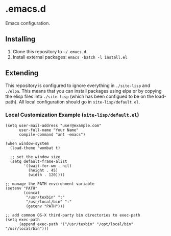 .emacs.d
========

Emacs configuration.


Installing
----------

1. Clone this repository to `~/.emacs.d`.
2. Install external packages: `emacs -batch -l install.el`

Extending
---------

This repository is configured to ignore everything in `./site-lisp` and
`./elpa`. This means that you can install packages using elpa or by copying the
elisp files into `./site-lisp` (which has been configued to be on the
load-path). All local configuration should go in `site-lisp/default.el`.

### Local Customization Example (`site-lisp/default.el`)

```elisp
(setq user-mail-address "user@example.com"
      user-full-name "Your Name"
      compile-command "ant -emacs")

(when window-system
  (load-theme 'wombat t)

  ;; set the window size
  (setq default-frame-alist
        '((wait-for-wm . nil)
          (height . 45)
          (width . 120))))

;; manage the PATH environment variable
(setenv "PATH"
        (concat
         "/usr/texbin" ":"
         "/usr/local/bin" ":"
         (getenv "PATH")))

;; add common OS-X third-party bin directories to exec-path
(setq exec-path
      (append exec-path '("/usr/texbin" "/opt/local/bin" "/usr/local/bin")))
```
